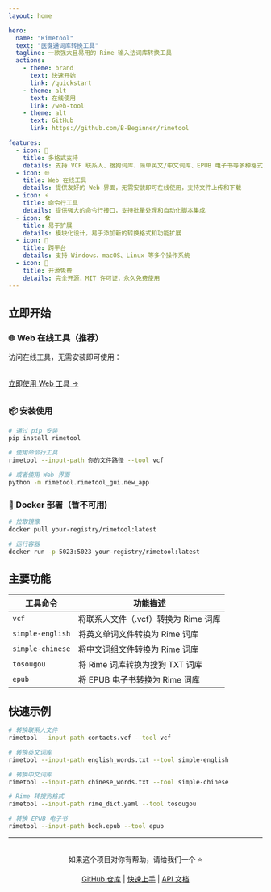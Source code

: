 ```yaml
---
layout: home

hero:
  name: "Rimetool"
  text: "医键通词库转换工具"
  tagline: 一款强大且易用的 Rime 输入法词库转换工具
  actions:
    - theme: brand
      text: 快速开始
      link: /quickstart
    - theme: alt
      text: 在线使用
      link: /web-tool
    - theme: alt
      text: GitHub
      link: https://github.com/B-Beginner/rimetool

features:
  - icon: 🚀
    title: 多格式支持
    details: 支持 VCF 联系人、搜狗词库、简单英文/中文词库、EPUB 电子书等多种格式转换
  - icon: 🌐
    title: Web 在线工具
    details: 提供友好的 Web 界面，无需安装即可在线使用，支持文件上传和下载
  - icon: ⚡
    title: 命令行工具
    details: 提供强大的命令行接口，支持批量处理和自动化脚本集成
  - icon: 🛠️
    title: 易于扩展
    details: 模块化设计，易于添加新的转换格式和功能扩展
  - icon: 📱
    title: 跨平台
    details: 支持 Windows、macOS、Linux 等多个操作系统
  - icon: 🔧
    title: 开源免费
    details: 完全开源，MIT 许可证，永久免费使用
---
```

## 立即开始

### 🌐 Web 在线工具（推荐）

访问在线工具，无需安装即可使用：

<div style="text-align: left; margin: 2rem 0;">
<a href="/quickstart">立即使用 Web 工具 →</a>
</div>

### 📦 安装使用

```bash
# 通过 pip 安装
pip install rimetool

# 使用命令行工具
rimetool --input-path 你的文件路径 --tool vcf

# 或者使用 Web 界面
python -m rimetool.rimetool_gui.new_app
```

### 🔗 Docker 部署（暂不可用)

```bash
# 拉取镜像
docker pull your-registry/rimetool:latest

# 运行容器
docker run -p 5023:5023 your-registry/rimetool:latest
```

## 主要功能

| 工具命令           | 功能描述                             |
| ------------------ | ------------------------------------ |
| `vcf`            | 将联系人文件（.vcf）转换为 Rime 词库 |
| `simple-english` | 将英文单词文件转换为 Rime 词库       |
| `simple-chinese` | 将中文词组文件转换为 Rime 词库       |
| `tosougou`       | 将 Rime 词库转换为搜狗 TXT 词库      |
| `epub`           | 将 EPUB 电子书转换为 Rime 词库       |

## 快速示例

```bash
# 转换联系人文件
rimetool --input-path contacts.vcf --tool vcf

# 转换英文词库
rimetool --input-path english_words.txt --tool simple-english

# 转换中文词库
rimetool --input-path chinese_words.txt --tool simple-chinese

# Rime 转搜狗格式
rimetool --input-path rime_dict.yaml --tool tosougou

# 转换 EPUB 电子书
rimetool --input-path book.epub --tool epub
```

---

<div style="text-align: center; margin: 2rem 0;">
  <p>如果这个项目对你有帮助，请给我们一个 ⭐</p>
  <p><a href="https://github.com/B-Beginner/rimetool">GitHub 仓库</a> | <a href="/quickstart">快速上手</a> | <a href="/api">API 文档</a></p>
</div>
